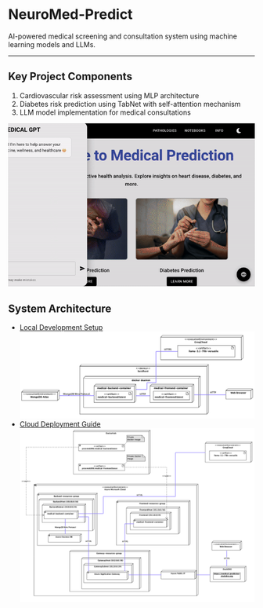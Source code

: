 # NeuroMed-Predict

AI-powered medical screening and consultation system using machine learning models and LLMs.

---

## Key Project Components
1. Cardiovascular risk assessment using MLP architecture
2. Diabetes risk prediction using TabNet with self-attention mechanism
3. LLM model implementation for medical consultations

![LLM](doc/files/chat.gif)

## System Architecture
- [Local Development Setup](README-LOCAL.md)
![System Architecture Diagram](doc/files/local.png)
- [Cloud Deployment Guide](README-CLOUD.md)
![System Architecture Diagram](doc/files/cloud.png)
